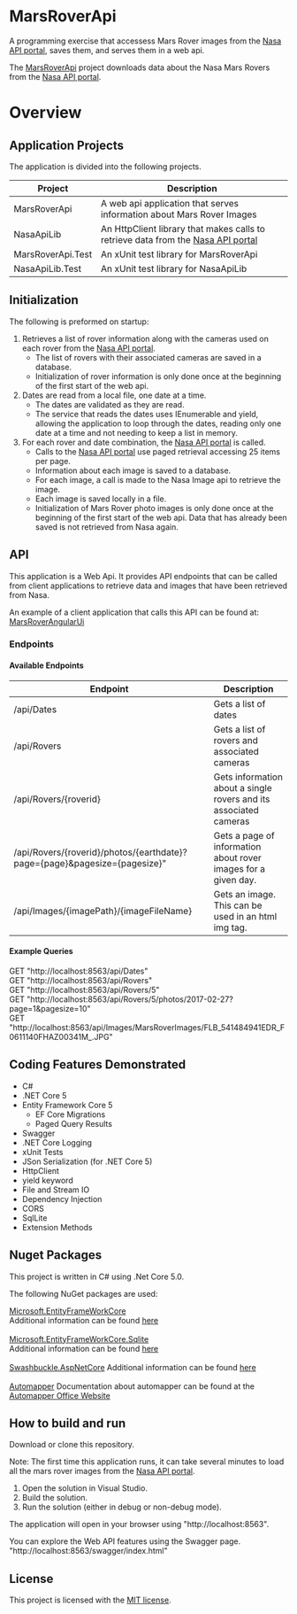 # MarsRoverApi
A programming exercise that accessess Mars Rover images from the [Nasa API portal](https://api.nasa.gov/?search=Mars+Rover+Photos+API), saves them, and serves them in a web api.

The [MarsRoverApi](https://github.com/DavidK-Software/MarsRoverApi) project downloads data about the Nasa Mars Rovers from the [Nasa API portal](https://api.nasa.gov/?search=Mars+Rover+Photos+API).

# Overview

## Application Projects

The application is divided into the following projects.

| Project | Description |
| --- | ----------- |
| MarsRoverApi | A web api application that serves information about Mars Rover Images |
| NasaApiLib | An HttpClient library that makes calls to retrieve data from the  [Nasa API portal](https://api.nasa.gov/?search=Mars+Rover+Photos+API) |
| MarsRoverApi.Test | An xUnit test library for MarsRoverApi |
| NasaApiLib.Test | An xUnit test library for NasaApiLib |

## Initialization

The following is preformed on startup:

1. Retrieves a list of rover information along with the cameras used on each rover from the [Nasa API portal](https://api.nasa.gov/?search=Mars+Rover+Photos+API).
	- The list of rovers with their associated cameras are saved in a database.
	- Initialization of rover information is only done once at the beginning of the first start of the web api.
2. Dates are read from a local file, one date at a time.
	- The dates are validated as they are read.
	- The service that reads the dates uses IEnumerable and yield, allowing the application to loop through the dates, reading only one date at a time and not needing to keep a list in memory.
3. For each rover and date combination, the [Nasa API portal](https://api.nasa.gov/?search=Mars+Rover+Photos+API) is called.
	- Calls to the [Nasa API portal](https://api.nasa.gov/?search=Mars+Rover+Photos+API) use paged retrieval accessing 25 items per page.
	- Information about each image is saved to a database.
	- For each image, a call is made to the Nasa Image api to retrieve the image.
	- Each image is saved locally in a file.
	- Initialization of Mars Rover photo images is only done once at the beginning of the first start of the web api. Data that has already been saved is not retrieved from Nasa again.

## API

This application is a Web Api. It provides API endpoints that can be called from client applications to retrieve data and images that have been retrieved from Nasa.

An example of a client application that calls this API can be found at:
[MarsRoverAngularUi](https://github.com/DavidK-Software/MarsRoverAngularUI)

### Endpoints

#### Available Endpoints

| Endpoint | Description |
| --- | ----------- |
| /api/Dates | Gets a list of dates |
| /api/Rovers | Gets a list of rovers and associated cameras |
| /api/Rovers/{roverid} | Gets information about a single rovers and its associated cameras |
| /api/Rovers/{roverid}/photos/{earthdate}?page={page}&pagesize={pagesize}" | Gets a page of information about rover images for a given day. |
| /api/Images/{imagePath}/{imageFileName} | Gets an image. This can be used in an html img tag. |

#### Example Queries

GET "http://localhost:8563/api/Dates"
<br>
GET "http://localhost:8563/api/Rovers"
<br>
GET "http://localhost:8563/api/Rovers/5"
<br>
GET "http://localhost:8563/api/Rovers/5/photos/2017-02-27?page=1&pagesize=10"
<br>
GET "http://localhost:8563/api/Images/MarsRoverImages/FLB_541484941EDR_F0611140FHAZ00341M_.JPG"
## Coding Features Demonstrated

- C#
- .NET Core 5
- Entity Framework Core 5
	- EF Core Migrations
	- Paged Query Results
- Swagger
- .NET Core Logging
- xUnit Tests
- JSon Serialization (for .NET Core 5)
- HttpClient
- yield keyword
- File and Stream IO
- Dependency Injection
- CORS
- SqlLite
- Extension Methods

## Nuget Packages

This project is written in C# using .Net Core 5.0.

The following NuGet packages are used:

[Microsoft.EntityFrameWorkCore](https://www.nuget.org/packages/Microsoft.EntityFrameworkCore/)
<br>
Additional information can be found [here](https://docs.microsoft.com/en-us/ef/core/)
<br><br>
[Microsoft.EntityFrameWorkCore.Sqlite](https://www.nuget.org/packages/Microsoft.EntityFrameworkCore.Sqlite/)
<br>
Additional information can be found [here](https://docs.microsoft.com/en-us/ef/core/providers/sqlite/?tabs=dotnet-core-cli)
<br><br>
[Swashbuckle.AspNetCore](https://www.nuget.org/packages/Swashbuckle.AspNetCore/)
Additional information can be found [here](https://docs.microsoft.com/en-us/aspnet/core/tutorials/getting-started-with-swashbuckle?view=aspnetcore-5.0&tabs=visual-studio)
<br><br>
[Automapper](https://www.nuget.org/packages/AutoMapper/)
Documentation about automapper can be found at the [Automapper Office Website](https://automapper.org/)

## How to build and run

Download or clone this repository.

Note: The first time this application runs, it can take several minutes to load all the mars rover images from the [Nasa API portal](https://api.nasa.gov/?search=Mars+Rover+Photos+API).

1. Open the solution in Visual Studio.
2. Build the solution.
3. Run the solution (either in debug or non-debug mode).

The application will open in your browser using "http://localhost:8563".

You can explore the Web API features using the Swagger page. "http://localhost:8563/swagger/index.html"

## License
This project is licensed with the [MIT license](LICENSE).

